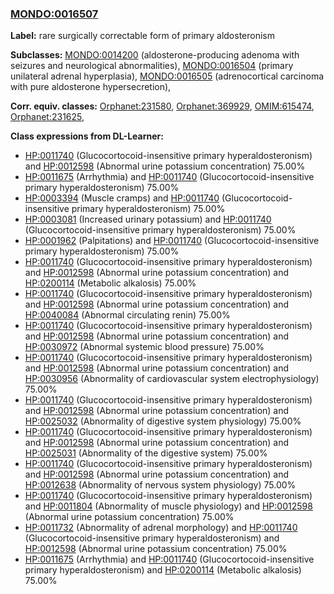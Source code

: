 
### [MONDO:0016507](http://purl.obolibrary.org/obo/MONDO_0016507)
**Label:** rare surgically correctable form of primary aldosteronism

**Subclasses:** [MONDO:0014200](http://purl.obolibrary.org/obo/MONDO_0014200) (aldosterone-producing adenoma with seizures and neurological abnormalities), [MONDO:0016504](http://purl.obolibrary.org/obo/MONDO_0016504) (primary unilateral adrenal hyperplasia), [MONDO:0016505](http://purl.obolibrary.org/obo/MONDO_0016505) (adrenocortical carcinoma with pure aldosterone hypersecretion), 

**Corr. equiv. classes:** [Orphanet:231580](http://www.orpha.net/ORDO/Orphanet_231580), [Orphanet:369929](http://www.orpha.net/ORDO/Orphanet_369929), [OMIM:615474](http://purl.obolibrary.org/obo/OMIM_615474), [Orphanet:231625](http://www.orpha.net/ORDO/Orphanet_231625), 

**Class expressions from DL-Learner:**

- [HP:0011740](http://purl.obolibrary.org/obo/HP_0011740) (Glucocortocoid-insensitive primary hyperaldosteronism) and [HP:0012598](http://purl.obolibrary.org/obo/HP_0012598) (Abnormal urine potassium concentration) 75.00%
- [HP:0011675](http://purl.obolibrary.org/obo/HP_0011675) (Arrhythmia) and [HP:0011740](http://purl.obolibrary.org/obo/HP_0011740) (Glucocortocoid-insensitive primary hyperaldosteronism) 75.00%
- [HP:0003394](http://purl.obolibrary.org/obo/HP_0003394) (Muscle cramps) and [HP:0011740](http://purl.obolibrary.org/obo/HP_0011740) (Glucocortocoid-insensitive primary hyperaldosteronism) 75.00%
- [HP:0003081](http://purl.obolibrary.org/obo/HP_0003081) (Increased urinary potassium) and [HP:0011740](http://purl.obolibrary.org/obo/HP_0011740) (Glucocortocoid-insensitive primary hyperaldosteronism) 75.00%
- [HP:0001962](http://purl.obolibrary.org/obo/HP_0001962) (Palpitations) and [HP:0011740](http://purl.obolibrary.org/obo/HP_0011740) (Glucocortocoid-insensitive primary hyperaldosteronism) 75.00%
- [HP:0011740](http://purl.obolibrary.org/obo/HP_0011740) (Glucocortocoid-insensitive primary hyperaldosteronism) and [HP:0012598](http://purl.obolibrary.org/obo/HP_0012598) (Abnormal urine potassium concentration) and [HP:0200114](http://purl.obolibrary.org/obo/HP_0200114) (Metabolic alkalosis) 75.00%
- [HP:0011740](http://purl.obolibrary.org/obo/HP_0011740) (Glucocortocoid-insensitive primary hyperaldosteronism) and [HP:0012598](http://purl.obolibrary.org/obo/HP_0012598) (Abnormal urine potassium concentration) and [HP:0040084](http://purl.obolibrary.org/obo/HP_0040084) (Abnormal circulating renin) 75.00%
- [HP:0011740](http://purl.obolibrary.org/obo/HP_0011740) (Glucocortocoid-insensitive primary hyperaldosteronism) and [HP:0012598](http://purl.obolibrary.org/obo/HP_0012598) (Abnormal urine potassium concentration) and [HP:0030972](http://purl.obolibrary.org/obo/HP_0030972) (Abnormal systemic blood pressure) 75.00%
- [HP:0011740](http://purl.obolibrary.org/obo/HP_0011740) (Glucocortocoid-insensitive primary hyperaldosteronism) and [HP:0012598](http://purl.obolibrary.org/obo/HP_0012598) (Abnormal urine potassium concentration) and [HP:0030956](http://purl.obolibrary.org/obo/HP_0030956) (Abnormality of cardiovascular system electrophysiology) 75.00%
- [HP:0011740](http://purl.obolibrary.org/obo/HP_0011740) (Glucocortocoid-insensitive primary hyperaldosteronism) and [HP:0012598](http://purl.obolibrary.org/obo/HP_0012598) (Abnormal urine potassium concentration) and [HP:0025032](http://purl.obolibrary.org/obo/HP_0025032) (Abnormality of digestive system physiology) 75.00%
- [HP:0011740](http://purl.obolibrary.org/obo/HP_0011740) (Glucocortocoid-insensitive primary hyperaldosteronism) and [HP:0012598](http://purl.obolibrary.org/obo/HP_0012598) (Abnormal urine potassium concentration) and [HP:0025031](http://purl.obolibrary.org/obo/HP_0025031) (Abnormality of the digestive system) 75.00%
- [HP:0011740](http://purl.obolibrary.org/obo/HP_0011740) (Glucocortocoid-insensitive primary hyperaldosteronism) and [HP:0012598](http://purl.obolibrary.org/obo/HP_0012598) (Abnormal urine potassium concentration) and [HP:0012638](http://purl.obolibrary.org/obo/HP_0012638) (Abnormality of nervous system physiology) 75.00%
- [HP:0011740](http://purl.obolibrary.org/obo/HP_0011740) (Glucocortocoid-insensitive primary hyperaldosteronism) and [HP:0011804](http://purl.obolibrary.org/obo/HP_0011804) (Abnormality of muscle physiology) and [HP:0012598](http://purl.obolibrary.org/obo/HP_0012598) (Abnormal urine potassium concentration) 75.00%
- [HP:0011732](http://purl.obolibrary.org/obo/HP_0011732) (Abnormality of adrenal morphology) and [HP:0011740](http://purl.obolibrary.org/obo/HP_0011740) (Glucocortocoid-insensitive primary hyperaldosteronism) and [HP:0012598](http://purl.obolibrary.org/obo/HP_0012598) (Abnormal urine potassium concentration) 75.00%
- [HP:0011675](http://purl.obolibrary.org/obo/HP_0011675) (Arrhythmia) and [HP:0011740](http://purl.obolibrary.org/obo/HP_0011740) (Glucocortocoid-insensitive primary hyperaldosteronism) and [HP:0200114](http://purl.obolibrary.org/obo/HP_0200114) (Metabolic alkalosis) 75.00%


